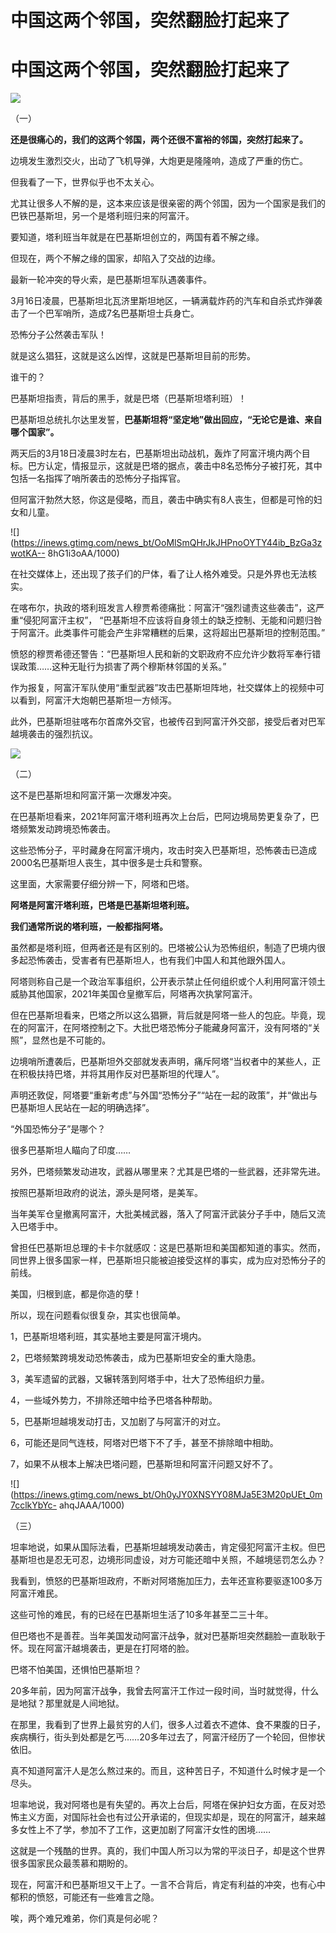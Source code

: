 # 中国这两个邻国，突然翻脸打起来了

# 中国这两个邻国，突然翻脸打起来了

![](https://inews.gtimg.com/news_bt/OCWJli_3wN7dhQYDq3vS10-TedyHTm6A9E98X0sZiVt7EAA/1000)

（一）

**还是很痛心的，我们的这两个邻国，两个还很不富裕的邻国，突然打起来了。**

边境发生激烈交火，出动了飞机导弹，大炮更是隆隆响，造成了严重的伤亡。

但我看了一下，世界似乎也不太关心。

尤其让很多人不解的是，这本来应该是很亲密的两个邻国，因为一个国家是我们的巴铁巴基斯坦，另一个是塔利班归来的阿富汗。

要知道，塔利班当年就是在巴基斯坦创立的，两国有着不解之缘。

但现在，两个不解之缘的国家，却陷入了交战的边缘。

最新一轮冲突的导火索，是巴基斯坦军队遇袭事件。

3月16日凌晨，巴基斯坦北瓦济里斯坦地区，一辆满载炸药的汽车和自杀式炸弹袭击了一个巴军哨所，造成7名巴基斯坦士兵身亡。

恐怖分子公然袭击军队！

就是这么猖狂，这就是这么凶悍，这就是巴基斯坦目前的形势。

谁干的？

巴基斯坦指责，背后的黑手，就是巴塔（巴基斯坦塔利班）！

巴基斯坦总统扎尔达里发誓，**巴基斯坦将“坚定地”做出回应，“无论它是谁、来自哪个国家”。**

两天后的3月18日凌晨3时左右，巴基斯坦出动战机，轰炸了阿富汗境内两个目标。巴方认定，情报显示，这就是巴塔的据点，袭击中8名恐怖分子被打死，其中包括一名指挥了哨所袭击的恐怖分子指挥官。

但阿富汗勃然大怒，你这是侵略，而且，袭击中确实有8人丧生，但都是可怜的妇女和儿童。

![](https://inews.gtimg.com/news_bt/OoMlSmQHrJkJHPnoOYTY44ib_BzGa3zwotKA--
8hG1i3oAA/1000)

在社交媒体上，还出现了孩子们的尸体，看了让人格外难受。只是外界也无法核实。

在喀布尔，执政的塔利班发言人穆贾希德痛批：阿富汗“强烈谴责这些袭击”，这严重“侵犯阿富汗主权”，
“巴基斯坦不应该将自身领土的缺乏控制、无能和问题归咎于阿富汗。此类事件可能会产生非常糟糕的后果，这将超出巴基斯坦的控制范围。”

愤怒的穆贾希德还警告：“巴基斯坦人民和新的文职政府不应允许少数将军奉行错误政策……这种无耻行为损害了两个穆斯林邻国的关系。”

作为报复，阿富汗军队使用“重型武器”攻击巴基斯坦阵地，社交媒体上的视频中可以看到，阿富汗大炮朝巴基斯坦一方倾泻。

此外，巴基斯坦驻喀布尔首席外交官，也被传召到阿富汗外交部，接受后者对巴军越境袭击的强烈抗议。

![](https://inews.gtimg.com/news_bt/OJNTYfW5LJBJsGriu6Ud6gGgFrqFrJcdmOTHKg2IImhYkAA/1000)

（二）

这不是巴基斯坦和阿富汗第一次爆发冲突。

在巴基斯坦看来，2021年阿富汗塔利班再次上台后，巴阿边境局势更复杂了，巴塔频繁发动跨境恐怖袭击。

这些恐怖分子，平时藏身在阿富汗境内，攻击时突入巴基斯坦，恐怖袭击已造成2000名巴基斯坦人丧生，其中很多是士兵和警察。

这里面，大家需要仔细分辨一下，阿塔和巴塔。

**阿塔是阿富汗塔利班，巴塔是巴基斯坦塔利班。**

**我们通常所说的塔利班，一般都指阿塔。**

虽然都是塔利班，但两者还是有区别的。巴塔被公认为恐怖组织，制造了巴境内很多起恐怖袭击，受害者有巴基斯坦人，也有我们中国人和其他跟外国人。

阿塔则称自己是一个政治军事组织，公开表示禁止任何组织或个人利用阿富汗领土威胁其他国家，2021年美国仓皇撤军后，阿塔再次执掌阿富汗。

但在巴基斯坦看来，巴塔之所以这么猖獗，背后就是阿塔一些人的包庇。毕竟，现在的阿富汗，在阿塔控制之下。大批巴塔恐怖分子能藏身阿富汗，没有阿塔的“关照”，显然也是不可能的。

边境哨所遭袭后，巴基斯坦外交部就发表声明，痛斥阿塔“当权者中的某些人，正在积极扶持巴塔，并将其用作反对巴基斯坦的代理人”。

声明还敦促，阿塔要“重新考虑”与外国“恐怖分子”“站在一起的政策”，并“做出与巴基斯坦人民站在一起的明确选择”。

“外国恐怖分子”是哪个？

很多巴基斯坦人瞄向了印度……

另外，巴塔频繁发动进攻，武器从哪里来？尤其是巴塔的一些武器，还非常先进。

按照巴基斯坦政府的说法，源头是阿塔，是美军。

当年美军仓皇撤离阿富汗，大批美械武器，落入了阿富汗武装分子手中，随后又流入巴塔手中。

曾担任巴基斯坦总理的卡卡尔就感叹：这是巴基斯坦和美国都知道的事实。然而，同世界上很多国家一样，巴基斯坦只能被迫接受这样的事实，成为应对恐怖分子的前线。

美国，归根到底，都是你造的孽！

所以，现在问题看似很复杂，其实也很简单。

1，巴基斯坦塔利班，其实基地主要是阿富汗境内。

2，巴塔频繁跨境发动恐怖袭击，成为巴基斯坦安全的重大隐患。

3，美军遗留的武器，又辗转落到阿塔手中，壮大了恐怖组织力量。

4，一些域外势力，不排除还暗中给予巴塔各种帮助。

5，巴基斯坦越境发动打击，又加剧了与阿富汗的对立。

6，可能还是同气连枝，阿塔对巴塔下不了手，甚至不排除暗中相助。

7，如果不从根本上解决巴塔问题，巴基斯坦和阿富汗问题又好不了。

![](https://inews.gtimg.com/news_bt/Oh0yJY0XNSYY08MJa5E3M20pUEt_0m7cclkYbYc-
ahqJAAA/1000)

（三）

坦率地说，如果从国际法看，巴基斯坦越境发动袭击，肯定侵犯阿富汗主权。但巴基斯坦也是忍无可忍，边境形同虚设，对方可能还暗中关照，不越境惩罚怎么办？

我看到，愤怒的巴基斯坦政府，不断对阿塔施加压力，去年还宣称要驱逐100多万阿富汗难民。

这些可怜的难民，有的已经在巴基斯坦生活了10多年甚至二三十年。

但巴塔也不是善茬。当年美国发动阿富汗战争，就对巴基斯坦突然翻脸一直耿耿于怀。现在阿富汗越境袭击，更是在打阿塔的脸。

巴塔不怕美国，还惧怕巴基斯坦？

20多年前，因为阿富汗战争，我曾去阿富汗工作过一段时间，当时就觉得，什么是地狱？那里就是人间地狱。

在那里，我看到了世界上最贫穷的人们，很多人过着衣不遮体、食不果腹的日子，疾病横行，街头到处都是乞丐……20多年过去了，阿富汗经历了一个轮回，但惨状依旧。

真不知道阿富汗人是怎么熬过来的。而且，这种苦日子，不知道什么时候才是一个尽头。

坦率地说，我对阿塔也是有失望的。再次上台后，阿塔在保护妇女方面，在反对恐怖主义方面，对国际社会也有过公开承诺的，但现实却是，现在的阿富汗，越来越多女性上不了学，参加不了工作，这更加剧了阿富汗女性的困境……

这就是一个残酷的世界。真的，我们中国人所习以为常的平淡日子，却是这个世界很多国家民众最羡慕和期盼的。

现在，阿富汗和巴基斯坦又干上了。一言不合背后，肯定有利益的冲突，也有心中郁积的愤怒，可能还有一些难言之隐。

唉，两个难兄难弟，你们真是何必呢？

